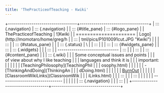 ```yaml
---
title: 'ThePracticeofTeaching - Kwiki'
---
```


+-----------------------------------+-----------------------------------+
| ::: {.navigation}                 | ::: {.navigation}                 |
| ::: {#title_pane}                 | ::: {#logo_pane}                  |
| ThePracticeofTeaching             | ![Kwiki                           |
| =====================             | Logo](http://momotaro/home/greg/h |
| :::                               | tml/pics/P1010091cut.JPG "Kwiki") |
|                                   | :::                               |
| ::: {#status_pane}                |                                   |
| ::: {.status}                     | \                                 |
| :::                               |                                   |
| :::                               | ::: {#widgets_pane}               |
| :::                               | ::: {.widgets}                    |
|                                   | :::                               |
| -------------------------------   | :::                               |
|                                   | :::                               |
| ::: {#content_pane}               |                                   |
| ::: {.wiki}                       |                                   |
| Some conceptual issues and points |                                   |
| of view about why I like teaching |                                   |
| languages and think it is         |                                   |
| important:                        |                                   |
|                                   |                                   |
| [TeachingPhilosophy](TeachingPhil |                                   |
| osophy.html)                      |                                   |
|                                   |                                   |
| -   [ThinkingAndDoing](ThinkingAn |                                   |
| dDoing.html)                      |                                   |
|                                   |                                   |
| [BurnOut](BurnOut.html)           |                                   |
|                                   |                                   |
| [ClassroomWikiLinks](ClassroomWik |                                   |
| iLinks.html)                      |                                   |
| :::                               |                                   |
| :::                               |                                   |
|                                   |                                   |
| -------------------------------   |                                   |
|                                   |                                   |
| ::: {.navigation}                 |                                   |
| :::                               |                                   |
+-----------------------------------+-----------------------------------+

